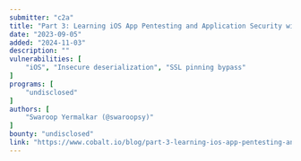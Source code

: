 ```yaml
---
submitter: "c2a"
title: "Part 3: Learning iOS App Pentesting and Application Security with Real-World Case Studies"
date: "2023-09-05"
added: "2024-11-03"
description: ""
vulnerabilities: [
    "iOS", "Insecure deserialization", "SSL pinning bypass"
]
programs: [
    "undisclosed"
]
authors: [
    "Swaroop Yermalkar (@swaroopsy)"
]
bounty: "undisclosed"
link: "https://www.cobalt.io/blog/part-3-learning-ios-app-pentesting-and-application-security-with-real-world-case-studies"
---
```




